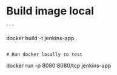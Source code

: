 # Build image local
	```
  docker build -t jenkins-app .
  ```
  
# Run docker locally to test
  ```
  docker run -p 8080:8080/tcp jenkins-app
  ```